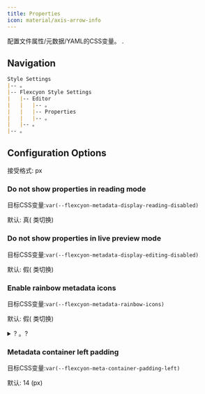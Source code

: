 ```yaml
---
title: Properties
icon: material/axis-arrow-info
---
```


配置文件属性/元数据/YAML的CSS变量。
.

## Navigation
```md
Style Settings
|-- 。
|-- Flexcyon Style Settings
|   |-- Editor
|   |   |-- 。
|   |   |-- Properties
|   |   |-- 。
|   |-- 。
|-- 。
```

## Configuration Options

接受格式: px

### Do not show properties in reading mode
目标CSS变量:`var(--flexcyon-metadata-display-reading-disabled)`

默认: 真( 类切换)

### Do not show properties in live preview mode
目标CSS变量:`var(--flexcyon-metadata-display-editing-disabled)`

默认: 假( 类切换)

### Enable rainbow metadata icons
目标CSS变量:`var(--flexcyon-metadata-rainbow-icons)`

默认: 假( 类切换)

<details>
    <summary
>? 。?</summary>
    <p>
你发现了!<br>
以下是第四个挑战的提示:<br>
我该怎么办?<br>
一个毫无意义的声明,<br>
空间分离,<br>
几分语言?<br>
一个没有手续的共同祖先,<br>
按字母顺序喊你.<br>
    </p>
</details>

### Metadata container left padding
目标CSS变量:`var(--flexcyon-meta-container-padding-left)`

默认: 14 (px)